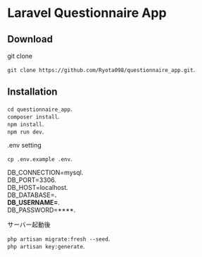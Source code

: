 # Laravel Questionnaire App

## Download

git clone

`git clone https://github.com/Ryota098/questionnaire_app.git`.  

## Installation
 
`cd questionnaire_app`.  
`composer install`.  
`npm install`.  
`npm run dev`.  

.env setting

`cp .env.example .env`.  

DB_CONNECTION=mysql.  
DB_PORT=3306.  
DB_HOST=localhost.  
DB_DATABASE=****.  
DB_USERNAME=****.  
DB_PASSWORD=****.  

サーバー起動後

`php artisan migrate:fresh --seed`.  
`php artisan key:generate`.  
